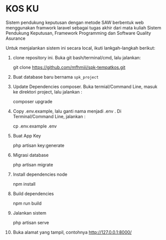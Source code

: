 # KOS KU

Sistem pendukung keputusan dengan metode SAW berbentuk web menggunakan framwork laravel sebagai tugas akhir dari mata kuliah Sistem Pendukung Keputusan, Framework Programming dan Software Quality Asurance

Untuk menjalankan sistem ini secara local, ikuti lankgah-langkah berikut:
1. clone repository ini. Buka git bash/terminal/cmd, lalu jalankan:

    git clone https://github.com/mfhmiii/spk-tempatkos.git

2. Buat database baru bernama `spk_project`
3. Update Dependencies composer. Buka termial/Command Line, masuk ke direktori project, lalu jalankan :


    composer upgrade


4. Copy .env.example, lalu ganti nama menjadi .env . Di Terminal/Command Line, jalankan :


    cp .env.example .env


5. Buat App Key


    php artisan key:generate


6. Migrasi database

    php artisan migrate


7. Install dependencies node


    npm install


8. Build dependencies


    npm run build


8. Jalankan sistem


    php artisan serve


9. Buka alamat yang tampil, contohnya http://127.0.0.1:8000/